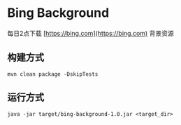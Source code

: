 # Bing Background

每日2点下载 [https://bing.com](https://bing.com) 背景资源

## 构建方式
```$xslt
mvn clean package -DskipTests
```

## 运行方式
```$xslt
java -jar target/bing-background-1.0.jar <target_dir>
```